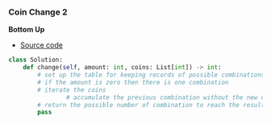 ### Coin Change 2
**Bottom Up**
- [Source code](source/BottomUp.py)
```python
class Solution:
    def change(self, amount: int, coins: List[int]) -> int:
        # set up the table for keeping records of possible combinations 
        # if the amount is zero then there is one combination 
        # iterate the coins 
                # accumulate the previous combination without the new coin
        # return the possible number of combination to reach the result       
        pass  
```


